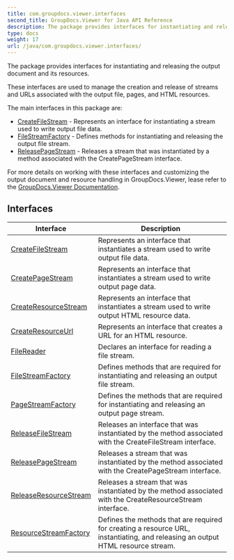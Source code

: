 ```yaml
---
title: com.groupdocs.viewer.interfaces
second_title: GroupDocs.Viewer for Java API Reference
description: The package provides interfaces for instantiating and releasing the output document and its resources.
type: docs
weight: 17
url: /java/com.groupdocs.viewer.interfaces/
---
```


The package provides interfaces for instantiating and releasing the output document and its resources.

These interfaces are used to manage the creation and release of streams and URLs associated with the output file, pages, and HTML resources.

The main interfaces in this package are:

 *  [CreateFileStream](../../com.groupdocs.viewer.interfaces/createfilestream) - Represents an interface for instantiating a stream used to write output file data.
 *  [FileStreamFactory](../../com.groupdocs.viewer.interfaces/filestreamfactory) - Defines methods for instantiating and releasing the output file stream.
 *  [ReleasePageStream](../../com.groupdocs.viewer.interfaces/releasepagestream) - Releases a stream that was instantiated by a method associated with the CreatePageStream interface.

For more details on working with these interfaces and customizing the output document and resource handling in GroupDocs.Viewer, lease refer to the [GroupDocs.Viewer Documentation][].


[GroupDocs.Viewer Documentation]: https://docs.groupdocs.com/viewer/java/


## Interfaces

| Interface | Description |
| --- | --- |
| [CreateFileStream](../com.groupdocs.viewer.interfaces/createfilestream) | Represents an interface that instantiates a stream used to write output file data. |
| [CreatePageStream](../com.groupdocs.viewer.interfaces/createpagestream) | Represents an interface that instantiates a stream used to write output page data. |
| [CreateResourceStream](../com.groupdocs.viewer.interfaces/createresourcestream) | Represents an interface that instantiates a stream used to write output HTML resource data. |
| [CreateResourceUrl](../com.groupdocs.viewer.interfaces/createresourceurl) | Represents an interface that creates a URL for an HTML resource. |
| [FileReader](../com.groupdocs.viewer.interfaces/filereader) | Declares an interface for reading a file stream. |
| [FileStreamFactory](../com.groupdocs.viewer.interfaces/filestreamfactory) | Defines methods that are required for instantiating and releasing an output file stream. |
| [PageStreamFactory](../com.groupdocs.viewer.interfaces/pagestreamfactory) | Defines the methods that are required for instantiating and releasing an output page stream. |
| [ReleaseFileStream](../com.groupdocs.viewer.interfaces/releasefilestream) | Releases an interface that was instantiated by the method associated with the CreateFileStream interface. |
| [ReleasePageStream](../com.groupdocs.viewer.interfaces/releasepagestream) | Releases a stream that was instantiated by the method associated with the CreatePageStream interface. |
| [ReleaseResourceStream](../com.groupdocs.viewer.interfaces/releaseresourcestream) | Releases a stream that was instantiated by the method associated with the CreateResourceStream interface. |
| [ResourceStreamFactory](../com.groupdocs.viewer.interfaces/resourcestreamfactory) | Defines the methods that are required for creating a resource URL, instantiating, and releasing an output HTML resource stream. |
